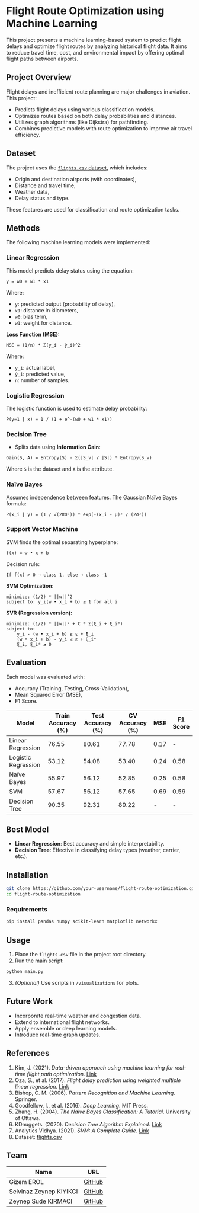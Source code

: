 # Flight Route Optimization using Machine Learning

This project presents a machine learning-based system to predict flight delays and optimize flight routes by analyzing historical flight data. It aims to reduce travel time, cost, and environmental impact by offering optimal flight paths between airports.

## Project Overview

Flight delays and inefficient route planning are major challenges in aviation. This project:
- Predicts flight delays using various classification models.
- Optimizes routes based on both delay probabilities and distances.
- Utilizes graph algorithms (like Dijkstra) for pathfinding.
- Combines predictive models with route optimization to improve air travel efficiency.

## Dataset

The project uses the [`flights.csv` dataset](https://github.com/mdrilwan/datasets/blob/master/flights.csv), which includes:
- Origin and destination airports (with coordinates),
- Distance and travel time,
- Weather data,
- Delay status and type.

These features are used for classification and route optimization tasks.

## Methods

The following machine learning models were implemented:

### Linear Regression

This model predicts delay status using the equation:

```
y = w0 + w1 * x1
```

Where:
- `y`: predicted output (probability of delay),
- `x1`: distance in kilometers,
- `w0`: bias term,
- `w1`: weight for distance.

**Loss Function (MSE):**

```
MSE = (1/n) * Σ(y_i - ŷ_i)^2
```

Where:
- `y_i`: actual label,
- `ŷ_i`: predicted value,
- `n`: number of samples.

### Logistic Regression

The logistic function is used to estimate delay probability:

```
P(y=1 | x) = 1 / (1 + e^-(w0 + w1 * x1))
```

### Decision Tree

- Splits data using **Information Gain**:
  
```
Gain(S, A) = Entropy(S) - Σ(|S_v| / |S|) * Entropy(S_v)
```

Where `S` is the dataset and `A` is the attribute.

### Naïve Bayes

Assumes independence between features. The Gaussian Naïve Bayes formula:

```
P(x_i | y) = (1 / √(2πσ²)) * exp(-(x_i - μ)² / (2σ²))
```

### Support Vector Machine

SVM finds the optimal separating hyperplane:

```
f(x) = w • x + b
```

Decision rule:

```
If f(x) > 0 → class 1, else → class -1
```

**SVM Optimization:**

```
minimize: (1/2) * ||w||^2
subject to: y_i(w • x_i + b) ≥ 1 for all i
```

**SVR (Regression version):**

```
minimize: (1/2) * ||w||² + C * Σ(ξ_i + ξ_i*)
subject to:
    y_i - (w • x_i + b) ≤ ε + ξ_i
    (w • x_i + b) - y_i ≤ ε + ξ_i*
    ξ_i, ξ_i* ≥ 0
```

## Evaluation

Each model was evaluated with:
- Accuracy (Training, Testing, Cross-Validation),
- Mean Squared Error (MSE),
- F1 Score.

| Model             | Train Accuracy (%) | Test Accuracy (%) | CV Accuracy (%) | MSE  | F1 Score |
|------------------|--------------------|--------------------|------------------|------|----------|
| Linear Regression| 76.55              | 80.61              | 77.78            | 0.17 | -        |
| Logistic Regression| 53.12            | 54.08              | 53.40            | 0.24 | 0.58     |
| Naïve Bayes      | 55.97              | 56.12              | 52.85            | 0.25 | 0.58     |
| SVM              | 57.67              | 56.12              | 57.65            | 0.69 | 0.59     |
| Decision Tree    | 90.35              | 92.31              | 89.22            | -    | -        |

## Best Model

- **Linear Regression**: Best accuracy and simple interpretability.
- **Decision Tree**: Effective in classifying delay types (weather, carrier, etc.).

## Installation

```bash
git clone https://github.com/your-username/flight-route-optimization.git
cd flight-route-optimization
```

### Requirements

```bash
pip install pandas numpy scikit-learn matplotlib networkx
```

## Usage

1. Place the `flights.csv` file in the project root directory.
2. Run the main script:

```bash
python main.py
```

3. *(Optional)* Use scripts in `/visualizations` for plots.

## Future Work

- Incorporate real-time weather and congestion data.
- Extend to international flight networks.
- Apply ensemble or deep learning models.
- Introduce real-time graph updates.

## References

1. Kim, J. (2021). *Data-driven approach using machine learning for real-time flight path optimization*. [Link](https://repository.gatech.edu/entities/publication/7b9a5aa7-e51c-4b67-bde1-78d3e9a4ad0d)
2. Oza, S., et al. (2017). *Flight delay prediction using weighted multiple linear regression*. [Link](https://www.ijecs.in/index.php/ijecs/article/view/1764)
3. Bishop, C. M. (2006). *Pattern Recognition and Machine Learning*. Springer.
4. Goodfellow, I., et al. (2016). *Deep Learning*. MIT Press.
5. Zhang, H. (2004). *The Naive Bayes Classification: A Tutorial*. University of Ottawa.
6. KDnuggets. (2020). *Decision Tree Algorithm Explained*. [Link](https://www.kdnuggets.com/2020/01/decision-tree-algorithm-explained.html)
7. Analytics Vidhya. (2021). *SVM: A Complete Guide*. [Link](https://www.analyticsvidhya.com/blog/2021/10/support-vector-machinessvm-a-complete-guide-for-beginners/)
8. Dataset: [flights.csv](https://github.com/mdrilwan/datasets/blob/master/flights.csv)

## Team
| Name | URL |
|------|------|
|Gizem EROL| [GitHub](https://github.com/Gizemexe)|
|Selvinaz Zeynep KIYIKCI| [GitHub](https://github.com/selvikiyikci)|
|Zeynep Sude KIRMACI| [GitHub](https://github.com/zeynepkrmc)|


